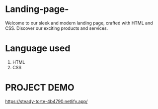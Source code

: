 # Landing-page-
Welcome to our sleek and modern landing page, crafted with HTML and CSS. Discover our exciting products and services.

# Language used 
1. HTML
2. CSS
# PROJECT DEMO
https://steady-torte-4b4790.netlify.app/
